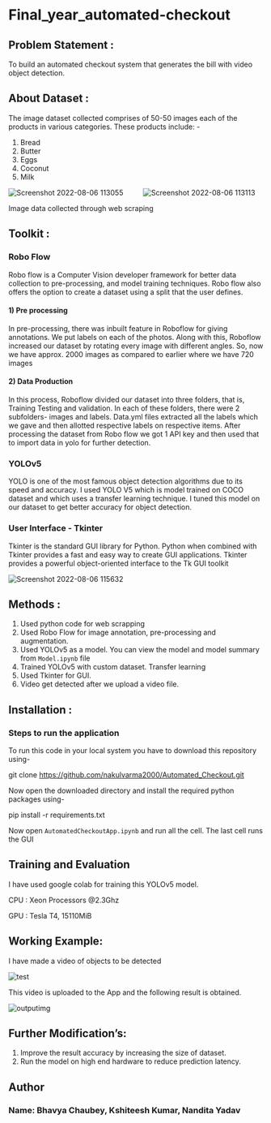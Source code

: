 # Final_year_automated-checkout
## Problem Statement : 
To build an automated checkout system that generates the bill with video object detection.
## About Dataset :
The image dataset collected comprises of 50-50 images each of the products in various categories. These products include: -
1) Bread
2) Butter
3) Eggs
4) Coconut
5) Milk

![Screenshot 2022-08-06 113055](https://user-images.githubusercontent.com/81613474/183236451-17c08422-05ad-488a-a9d0-6a24c7ac717f.png)&nbsp;&nbsp;&nbsp;&nbsp;&nbsp;&nbsp;&nbsp;&nbsp;&nbsp;
![Screenshot 2022-08-06 113113](https://user-images.githubusercontent.com/81613474/183236453-bcdd82dc-97e0-402b-b514-5ad3af8a53c8.png)

Image data collected through web scraping

## Toolkit :
### Robo Flow
Robo flow is a Computer Vision developer framework for better data collection to 
pre-processing, and model training techniques. Robo flow also offers the option to 
create a dataset using a split that the user defines.
#### 1) Pre processing
In pre-processing, there was inbuilt feature in Roboflow for giving annotations. We 
put labels on each of the photos. Along with this, Roboflow increased our dataset by 
rotating every image with different angles. So, now we have approx. 2000 images as 
compared to earlier where we have 720 images
#### 2) Data Production
In this process, Roboflow divided our dataset into three folders, that is, Training
Testing and validation. In each of these folders, there were 2 subfolders- images and 
labels. Data.yml files extracted all the labels which we gave and then allotted 
respective labels on respective items. 
After processing the dataset from Robo flow we got 1 API key and then used that to 
import data in yolo for further detection.

### YOLOv5
YOLO is one of the most famous object detection algorithms due to its speed and accuracy.
I used YOLO V5 which is model trained on COCO dataset and which uses a 
transfer learning technique. I tuned this model on our dataset to get better 
accuracy for object detection.

### User Interface - Tkinter
Tkinter is the standard GUI library for Python. Python when combined with Tkinter 
provides a fast and easy way to create GUI applications. Tkinter provides a powerful 
object-oriented interface to the Tk GUI toolkit

![Screenshot 2022-08-06 115632](https://user-images.githubusercontent.com/81613474/183237411-9bc87941-732e-4970-8c1d-8506d26ef787.png)

## Methods :
1. Used python code for web scrapping
2. Used Robo Flow for image annotation, pre-processing and augmentation.
3. Used YOLOv5 as a model.
   You can view the model and model summary from `Model.ipynb` file
4. Trained YOLOv5 with custom dataset. Transfer learning
5. Used Tkinter for GUI. 
6. Video get detected after we upload a video file.

## Installation :
### Steps to run the application
To run this code in your local system you have to download this repository using-

git clone https://github.com/nakulvarma2000/Automated_Checkout.git

Now open the downloaded directory and install the required python packages using-

pip install -r requirements.txt

Now open `AutomatedCheckoutApp.ipynb` and run all the cell. The last cell runs the GUI

## Training and Evaluation
I have used google colab for training this YOLOv5 model.

CPU : Xeon Processors @2.3Ghz

GPU : Tesla T4, 15110MiB

## Working Example:
I have made a video of objects to be detected

![test](https://user-images.githubusercontent.com/81613474/183238893-2c006f17-121b-4f31-95c8-ab40cd430a02.gif)

This video is uploaded to the App and the following result is obtained.

![outputimg](https://user-images.githubusercontent.com/81613474/183238959-d2d6a801-4f6f-489a-ab61-979ffc33d6fc.png)


## Further Modification’s:
1. Improve the result accuracy by increasing the size of dataset.
2. Run the model on high end hardware to reduce prediction latency.


## Author
### Name: Bhavya Chaubey, Kshiteesh Kumar, Nandita Yadav

